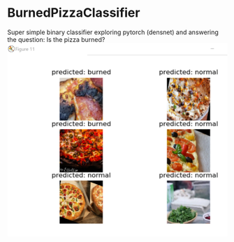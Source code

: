 # BurnedPizzaClassifier
Super simple binary classifier exploring pytorch (densnet) and answering the question: Is the pizza burned?
![Alt text](result.png?raw=true "result")